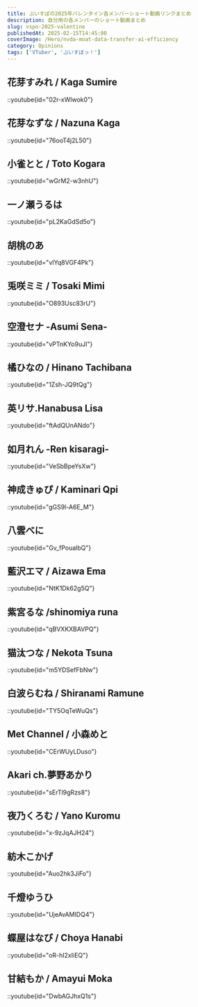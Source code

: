 ```yaml
---
title: ぶいすぽの2025年バレンタイン各メンバーショート動画リンクまとめ
description: 自分用の各メンバーのショート動画まとめ
slug: vspo-2025-valentine
publishedAt: 2025-02-15T14:45:00
coverImage: /Hero/nvda-moat-data-transfer-ai-efficiency
category: Opinions
tags: ['VTuber', 'ぶいすぽっ！']
---
```


## 花芽すみれ / Kaga Sumire

::youtube{id="02r-xWlwok0"}

## 花芽なずな / Nazuna Kaga

::youtube{id="76ooT4j2L50"}

## 小雀とと / Toto Kogara

::youtube{id="wGrM2-w3nhU"}

## 一ノ瀬うるは

::youtube{id="pL2KaGdSd5o"}

## 胡桃のあ

::youtube{id="vIYq8VGF4Pk"}

## 兎咲ミミ / Tosaki Mimi

::youtube{id="O893Usc83rU"}

## 空澄セナ -Asumi Sena-

::youtube{id="vPTnKYo9uJI"}

## 橘ひなの / Hinano Tachibana

::youtube{id="1Zsh-JQ9tQg"}

## 英リサ.Hanabusa Lisa

::youtube{id="ftAdQUnANdo"}

## 如月れん -Ren kisaragi-

::youtube{id="VeSbBpeYsXw"}

## 神成きゅぴ / Kaminari Qpi

::youtube{id="gGS9l-A6E_M"}

## 八雲べに

::youtube{id="Gv_fPoualbQ"}

## 藍沢エマ / Aizawa Ema

::youtube{id="NtK1Dk62g5Q"}

## 紫宮るな /shinomiya runa

::youtube{id="qBVXKXBAVPQ"}

## 猫汰つな / Nekota Tsuna

::youtube{id="m5YDSefFbNw"}

## 白波らむね / Shiranami Ramune

::youtube{id="TY5OqTeWuQs"}

## Met Channel / 小森めと

::youtube{id="CErWUyLDuso"}

## Akari ch.夢野あかり

::youtube{id="sErTl9gRzs8"}

## 夜乃くろむ / Yano Kuromu

::youtube{id="x-9zJqAJH24"}

## 紡木こかげ

::youtube{id="Auo2hk3JiFo"}

## 千燈ゆうひ

::youtube{id="UjeAvAMIDQ4"}

## 蝶屋はなび / Choya Hanabi

::youtube{id="oR-hI2xIiEQ"}

## 甘結もか / Amayui Moka

::youtube{id="DwbAGJhxQ1s"}
